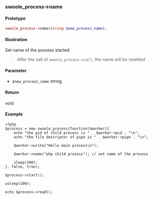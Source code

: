 ### swoole_process->name

#### Prototype

```php
swoole_process->name(string $new_process_name);
```

#### Illustration

Set name of the process started.

> After the call of `swoole_process->call`, the name will be resetted

#### Parameter

- `$new_process_name` string

#### Return

void

#### Example
```
<?php
$process = new swoole_process(function($worker){
    echo "the pid of child process is " . $worker->pid . "\n";
    echo "the file descriptor of pipe is " . $worker->pipe . "\n";
    
    $worker->write("Hello main process\n");
    
    $worker->name("php child process"); // set name of the process
    
    sleep(100);
}, false, true);

$process->start();

usleep(100);

echo $process->read();
```
